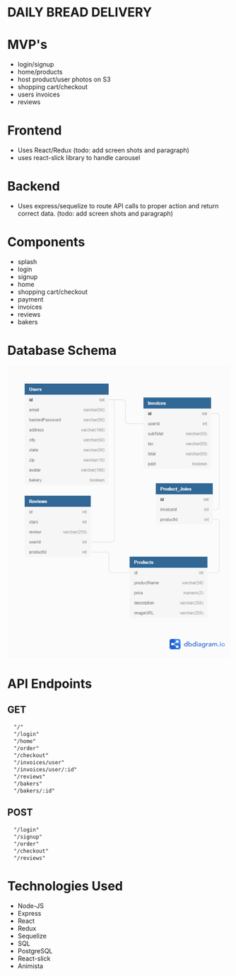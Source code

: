 # DAILY BREAD DELIVERY

# MVP's

- login/signup
- home/products
- host product/user photos on S3
- shopping cart/checkout
- users invoices
- reviews


# Frontend

- Uses React/Redux (todo: add screen shots and paragraph)
- uses react-slick library to handle carousel


# Backend

- Uses express/sequelize to route API calls to proper action and return correct data. (todo: add screen shots and paragraph)


# Components

- splash
- login
- signup
- home
- shopping cart/checkout
- payment
- invoices
- reviews
- bakers


# Database Schema

![Database Schema](./DBD-database-schema.png)


# API Endpoints

## GET
      "/"
      "/login"
      "/home"
      "/order"
      "/checkout"
      "/invoices/user"
      "/invoices/user/:id"
      "/reviews"
      "/bakers"
      "/bakers/:id"

## POST
      "/login"
      "/signup"
      "/order"
      "/checkout"
      "/reviews"
      

# Technologies Used

- Node-JS 
- Express 
- React 
- Redux 
- Sequelize
- SQL
- PostgreSQL
- React-slick
- Animista
